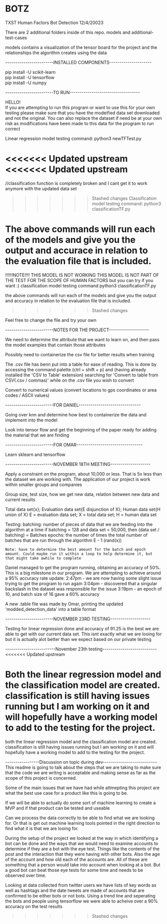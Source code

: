 # BOTZ
TXST Human Factors Bot Detection 
12/4/20023

There are 2 additional folders inside of this repo. models and additional-test-cases

models contains a visualization of the tensor board for the project and the relationships the algorithm creates using the data 


------------------------INSTALLED COMPONENTS---------------------

pip install -U scikit-learn    
pip install -U tensorflow     
pip install -U numpy


------------------------TO RUN-----------------------------------

HELLO!     
If you are attempting to run this program or want to use this for your own testing please make sure that you have the modeified data set downloaded and not the original. You can also replace the dataset if need be at your own risk as modifications have been made to this data for the program to run correct 

Linear regression model testing command: 
python3 newTFTest.py

<<<<<<< Updated upstream
<<<<<<< Updated upstream
=======

//classification function is completely broken and I cant get it to work anymore with the updated data set 
>>>>>>> Stashed changes
Classification model testing command: 
python3 classificationTF.py

The above commands will run each of the models and give you the output and accurace in relation to the evaluation file that is included. 
=======

!!!!!!NOTE!!!! THIS MODEL IS NOT WORKING THIS MODEL IS NOT PART OF THE TEST FOR THE SCOPE OF HUMAN FACTORS 
but you can try if you want :)
classification model testing command 
python3 classificationTF.py

the above commands will run each of the models and give you the output and accuracy in relation to the evaluation file that is included. 
>>>>>>> Stashed changes

Feel free to change the file and try your own


------------------------NOTES FOR THE PROJECT--------------------

We need to determine the attribute that we want to learn on, and then pass the model examples that contain those attributes 

Possibly need to containerize the csv file for better results when training 

The .csv file has benn put into a table for ease of reading. This is done by accessing the command palette (ctrl + shift + p) and (having already installed the 'CSV to Table' extension) searching for 'Convert to table from CSV(.csv / commas)' while on the .csv file you wish to convert

Convert to numerical values (convert locations to gps coordinates or area codes / ASCII values) 


------------------------FOR DANIEL-------------------------------

Going over knn and determine how best to containerize the data and implement into the model

Look into tensor flow and get the beginning of the paper ready for adding the material that we are finding 


------------------------FOR OMAR---------------------------------

Learn sklearn and tensorflow


------------------------NOVEMBER 18TH MEETING--------------------

Apply a constraint on the program, about 10,000 or less. That is 5x less than the dataset we are working with. The application of our project is work within smaller groups and companies

Group size, test size, how we get new data, relation between new data and current results

Total data set{x}; Evaluation data set{E disjunction of X}; Human data set{H union of X}
    E = evaluation data set; X = total data set; H = human data set

Testing:
    batching: number of pieces of data that we are feeding into the algorithm at a time
        if batching = 128 and data set = 50,000, then (data set / batching) = Batches
    epochs: the number of times the total number of batches that are run through the algorithm
        E - 1 (rand(x))

    Note: have to determine the best amount for the batch and epoch amount. Could maybe run it within a loop to help determine it, but that might take awhile to complete

Daniel managed to get the program running, obtaining an accuracy of 50%. This is a big milestone in our program. We are attempting to achieve around a 95% accuracy rate
    update: 2:47pm - we are now having some slight issue trying to get the program to run again
            3:04pm - discovered that a singular backslash in the dataset was responsible for the issue
            3:19pm - an epoch of 10, and batch size of 16 gave a 60% accuracy

A new .table file was made by Omar, printing the updated 'modded_detection_data' into a table format


------------------------NOVEMBER 23RD TESTING--------------------

Testing for linear regression done and accuracy of 91.25 is the best we are able to get with our current data set. This isnt exactly what we are looing for but it is actually alot better than we expect based on our private testing 


-------------------------November 23th testing---------------------------
<<<<<<< Updated upstream

Both the linear regression model and the classification model are created. classification is still having issues running but I am working on it and will hopefully have a working model to add to the testing for the project. 
=======
both the linear regression model and the classification model are created. classification is still having issues running but I am working on it and will hopefully have a working model to add to the testing for the project. 


-----------------Discussion on topic during dev---------------------------
This readme is going to talk about the steps that we are taking to make sure that the code we are
writng is acceptable and making sense as far as the scope of this project is concerned. 

Some of the main issues that we have had while attmepting this project are what the best use case for a product like this is going to be.

If we will be able to actually do some sort of machine learning to create a MVP and if that product can be tested and useable 

Can we process the data correctly to be able to find what we are looking for. Or that is get out machine learning tools pointed in the right direction to find what it is that we are looing for. 

During the setup of the project we looked at the way in which identifying a bot can be done and the ways that we would need to examine accounts to determine if they are a bot with the eye test. Things like the contents of the post and the interaction that they were having with other bots. Also the age of the account and how old each of the accounts are. All of these are something that a person would take into account when looking at a bot. But a good bot can beat those eye tests for some time and needs to be observed over time. 

Looking at data collected from twitter users we have lists of key words as well as hashtags and the date tweets are made of accounts that are confirmed to be either bots or not bots. Using a trend line and seperating the bots and people using tensorflow we were able to acheive over a 90% accuracy on the test results 
>>>>>>> Stashed changes
